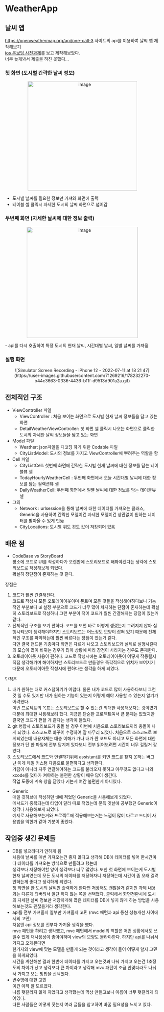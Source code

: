 # WeatherApp

## 날씨 앱
https://openweathermap.org/api/one-call-3 사이트의 api를 이용하여 날씨 앱 제작해보기    
[ios 온보딩 사전과제](https://yagomacademy.notion.site/4eb46f9eb3a442efb9d0856b72f15b74)를 보고 제작해보았다.    
너무 늦게봐서 제출을 하진 못했다...

### 첫 화면 (도시별 간략한 날씨 정보)
<p align="center"><img width="357" alt="image" src="https://user-images.githubusercontent.com/71269216/178251588-db3a5410-3c9d-4631-bcc1-4e79b7d3c12c.png"></p>

- 도시별 날씨를 필요한 정보만 가져와 화면에 출력
- 테이블 셀 클릭시 자세한 도시의 날씨 화면으로 넘어감

### 두번째 화면 (자세한 날씨에 대한 정보 출력)
<p align="center"><img width="362" alt="image" src="https://user-images.githubusercontent.com/71269216/178251709-e4083b46-7f6c-4d22-bd47-78bb298a3041.png"></p>
- api를 다시 호출하여 특정 도시의 현재 날씨, 시간대별 날씨, 일별 날씨를 가져옮


### 실행 화면
<p align="center">![Simulator Screen Recording - iPhone 12 - 2022-07-11 at 18 21 47](https://user-images.githubusercontent.com/71269216/178232270-b44c3663-0336-4436-b11f-d9513d901a2a.gif)</p>


## 전체적인 구조
- ViewController 파일
  - ViewController : 처음 보이는 화면으로 도시별 현재 날씨 정보들을 담고 있는 화면
  - DetailWeatherViewController: 첫 화면 셀 클릭시 나오는 화면으로 클릭한 도시의 자세한 날씨 정보들을 담고 있는 화면
- Model 파일
  - Weather: json파일을 디코딩 하기 위한 Codable 파일
  - CityListModel: 도시의 정보를 가지고 ViewController에 뿌려주는 역할을 함
- Cell 파일
  - CityListCell: 첫번째 화면에 간략한 도시별 현재 날씨에 대한 정보를 담는 테이블뷰 셀
  - TodayHourlyWeatherCell : 두번째 화면에서 오늘 시간대별 날씨에 대한 정보를 담는 컬렉션뷰 셀
  - DailyWeatherCell: 두번째 화면에서 일별 날씨에 대한 정보를 담는 테이블뷰 셀
- 그외
  - Network : urlsession을 통해 날씨에 대한 데이터를 가져오는 클래스, Generic을 사용하여 간략한 모델이건 자세한 모델이건 상관없이 원하는 데이터를 받아올 수 있게 만듦
  - CityLocations: 도시별 위도 경도 값이 저장되어 있음

## 배운 점
- CodeBase vs StoryBoard    
평소에 코드로 UI를 작성하다가 오랜만에 스토리보드로 해봐야겠다는 생각에 스토리보드로 작성해보게 되었다.    
확실히 장단점이 존재하는 것 같다.    

장점은    
1. 코드가 훨씬 간결해진다.    
코드로 작성시 모든 오토레이아웃이며 폰트며 모든 것들을 작성해야하다보니 기능적인 부분보다 ui 설정 부분으로 코드가 너무 많이 차지하는 단점이 존재하는데 확실히 스토리보드로 작성하니 그런 부분이 적어 코드가 훨씬 간결해지는 장점이 있는거 같다.
2. 전체적인 구조를 보기 편하다.
코드를 보면 바로 어떻게 생겼는지 그려지지 않아 실행시켜보며 생각해야하지만 스토리보드는 어느정도 모양이 잡혀 있기 때문에 전체적인 구조를 파악하는데 훨씬 빠르다는 장점이 있는거 같다.    
다만 결국 핸드폰 기종마다 화면은 다르게 나오고 스토리보드와 실제로 실행시킬때의 모습이 많이 바뀌는 경우가 많아 상황에 따라 장점이 사라지는 경우도 존재한다.
3. 오토레이아웃 사용이 편하다.
코드로 작성시에는 오토레이아웃이 어떻게 작동될지 직접 생각해가며 해야하지만 스토리보드로 만들경우 즉각적으로 위치가 보여지기 때문에 오토레이아웃 작성시에 편하다는 생각을 하게 되었다.

단점은   
1. 내가 원하는 대로 커스텀하기가 어렵다.
물론 내가 코드로 많이 사용하다보니 그런 것 일 수도 있지만 내가 원하는 기능이 있는지 어떻게 해야 사용할 수 있는지 알기가 어려웠다.   
이번 프로젝트의 목표는 스토리보드로 할 수 있는건 최대한 사용해보자는 것이였기 때문에 최대한 사용해보려 했다. 지금은 단순한 프로젝트여서 큰 문제는 없었지만 결국엔 코드가 편할 거 같다는 생각이 들었다.
2. git 병합시 스토리보드가 충돌 날 경우
이번에 처음으로 스토리보드끼리 충돌이 나게 되었다. 소스코드로 바꾸어 수정하여 잘 마무리 되었다. 처음으로 소스코드로 보게되었는데 내용자체는 대충 이해가 가나 내가 짠 코드도 아니고 
모든 화면에 대한 정보가 단 한 파일에 전부 담겨져 있다보니 전부 읽어보려면 시간이 너무 걸릴거 같았다.
3. 스토리보드에서 코드와 연결하기위해 assistant를 키면 코드를 찾지 못하는 버그
난 이게 제일 커스텀 다음으로 불편하다고 생각한다.   
가끔이 아니라 자주 연결해야하는 코드를 불러오지 못하고 아무것도 없다고 나와 xcode를 껐다가 켜야하는 불편한 상황이 매우 많이 생긴다.    
작업 도중에 계속 창을 닫았다 키는게 여간 불편한게 아니였다.
- Generic    
매일 깃허브에 작성하던 til에 적었던 Generic을 사용해보게 되었다.    
메서드가 중복되는데 타입이 달라 따로 적었는데 문득 옛날에 공부했던 Generic이 생각나 사용해보게 되었다.    
예제로 사용해보는거와 프로젝트에 적용해보는거는 느낌이 많이 다르고 드디어 사용법을 익힌거 같아 기분이 좋았다.   

## 작업중 생긴 문제들    
- DB를 넣으려다가 안하게 됨    
처음에 날씨를 매번 가져오는건 좋지 않다고 생각해 DB에 데이터를 넣어 한시간마다 데이터를 가져오는 방식으로 만들려고 했는데    
생각보다 저장해야할 양이 생각보다 너무 많았다. 또한 첫 화면에 보이는게 도시별 현재 날씨였는데 모든 도시의 데이터를 저장하자니 저장하는데 시간이 좀 오래 걸려 안하는게 좋다고 생각하게 되었다.   
첫 화면을 한 도시의 날씨만 출력하게 한다면 저장해도 괜찮을거 같지만 과제 내용과는 다른게 되버려서 일단 하지 않는 쪽을 선택했다.
클릭해서 화면전환시에 도시의 자세한 날씨 정보만 저장하게해 많은 데이터를 DB에 넣지 않게 하는 방법을 사용해보는것도 괜찮을거라 생각한다.
- api를 전부 가져올지 일부만 가져올지 고민 (mvc 패턴과 api 통신 성능개선 사이에서의 고민)    
처음엔 api 정보를 전부다 가져올 생각을 했다.    
mvc 패턴을 하려고 생각했고, mvc 패턴에서 model의 역할은 어떤 상황에서도 쓰일수 있게 재사용성이 좋아야하며 view의 모양도 몰라야한다. 하지만 api를 나눠서 가지고 오게된다면    
한가지의 view에 맞는 모델을 만들게 되는 것이라고 생각이 들어 어떻게 할지 고민을 하게되었다.    
시간을 계산해본 결과 한번에 데이터를 가지고 오는것과 나눠 가지고 오는건 1초정도의 차이가 났고 생각보다 큰 차이라고 생각해 mvc 패턴이 조금 안맞더라도 나눠서 가지고 오는 방법을 선택했다.    
- 변수명에 대한 고민    
이건 아직 잘 모르겠다.    
나름 햇갈리지 않게 지었다고 생각했는데 막상 만들고보니 이름이 너무 햇갈리게 되어있다.    
다른 사람들은 어떻게 짓는지 여러 글들을 참고하여 바꿀 필요성을 느끼고 있다.
